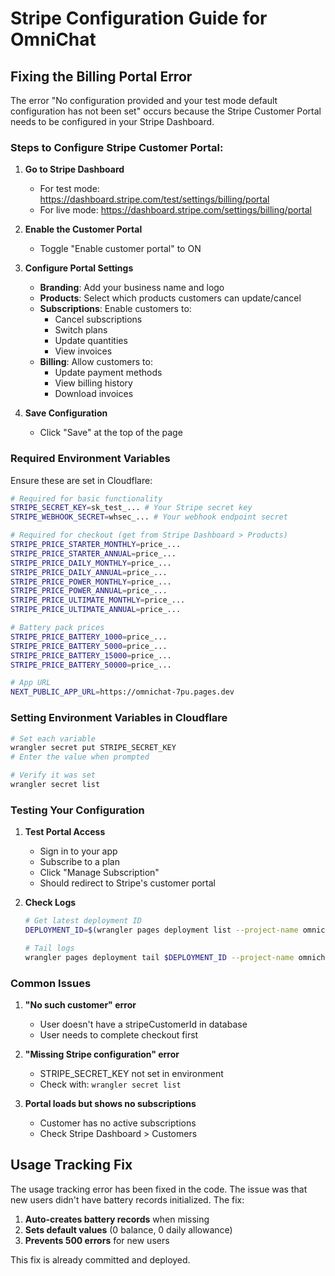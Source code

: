 # Stripe Configuration Guide for OmniChat

## Fixing the Billing Portal Error

The error "No configuration provided and your test mode default configuration has not been set" occurs because the Stripe Customer Portal needs to be configured in your Stripe Dashboard.

### Steps to Configure Stripe Customer Portal:

1. **Go to Stripe Dashboard**

   - For test mode: https://dashboard.stripe.com/test/settings/billing/portal
   - For live mode: https://dashboard.stripe.com/settings/billing/portal

2. **Enable the Customer Portal**

   - Toggle "Enable customer portal" to ON

3. **Configure Portal Settings**

   - **Branding**: Add your business name and logo
   - **Products**: Select which products customers can update/cancel
   - **Subscriptions**: Enable customers to:
     - Cancel subscriptions
     - Switch plans
     - Update quantities
     - View invoices
   - **Billing**: Allow customers to:
     - Update payment methods
     - View billing history
     - Download invoices

4. **Save Configuration**
   - Click "Save" at the top of the page

### Required Environment Variables

Ensure these are set in Cloudflare:

```bash
# Required for basic functionality
STRIPE_SECRET_KEY=sk_test_... # Your Stripe secret key
STRIPE_WEBHOOK_SECRET=whsec_... # Your webhook endpoint secret

# Required for checkout (get from Stripe Dashboard > Products)
STRIPE_PRICE_STARTER_MONTHLY=price_...
STRIPE_PRICE_STARTER_ANNUAL=price_...
STRIPE_PRICE_DAILY_MONTHLY=price_...
STRIPE_PRICE_DAILY_ANNUAL=price_...
STRIPE_PRICE_POWER_MONTHLY=price_...
STRIPE_PRICE_POWER_ANNUAL=price_...
STRIPE_PRICE_ULTIMATE_MONTHLY=price_...
STRIPE_PRICE_ULTIMATE_ANNUAL=price_...

# Battery pack prices
STRIPE_PRICE_BATTERY_1000=price_...
STRIPE_PRICE_BATTERY_5000=price_...
STRIPE_PRICE_BATTERY_15000=price_...
STRIPE_PRICE_BATTERY_50000=price_...

# App URL
NEXT_PUBLIC_APP_URL=https://omnichat-7pu.pages.dev
```

### Setting Environment Variables in Cloudflare

```bash
# Set each variable
wrangler secret put STRIPE_SECRET_KEY
# Enter the value when prompted

# Verify it was set
wrangler secret list
```

### Testing Your Configuration

1. **Test Portal Access**

   - Sign in to your app
   - Subscribe to a plan
   - Click "Manage Subscription"
   - Should redirect to Stripe's customer portal

2. **Check Logs**

   ```bash
   # Get latest deployment ID
   DEPLOYMENT_ID=$(wrangler pages deployment list --project-name omnichat | grep -E "Production.*master" | head -n 1 | grep -oE "https://[a-f0-9]{8}" | cut -d'/' -f3)

   # Tail logs
   wrangler pages deployment tail $DEPLOYMENT_ID --project-name omnichat --format pretty
   ```

### Common Issues

1. **"No such customer" error**

   - User doesn't have a stripeCustomerId in database
   - User needs to complete checkout first

2. **"Missing Stripe configuration" error**

   - STRIPE_SECRET_KEY not set in environment
   - Check with: `wrangler secret list`

3. **Portal loads but shows no subscriptions**
   - Customer has no active subscriptions
   - Check Stripe Dashboard > Customers

## Usage Tracking Fix

The usage tracking error has been fixed in the code. The issue was that new users didn't have battery records initialized. The fix:

1. **Auto-creates battery records** when missing
2. **Sets default values** (0 balance, 0 daily allowance)
3. **Prevents 500 errors** for new users

This fix is already committed and deployed.
